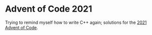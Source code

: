 # Advent of Code 2021

Trying to remind myself how to write C++ again; solutions for the [2021 Advent of Code](https://adventofcode.com/2021).